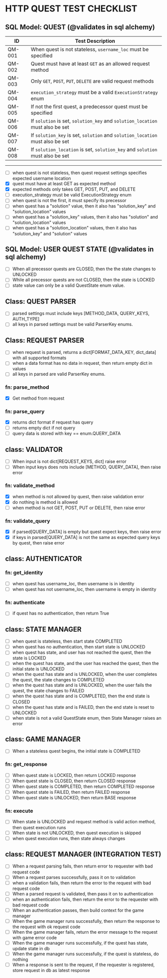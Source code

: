 # HTTP QUEST TEST CHECKLIST

## SQL Model: QUEST (@validates in sql alchemy)

| ID       | Test Description                                                                 |
|----------|-----------------------------------------------------------------------------------|
| QM-001   | When quest is not stateless, `username_loc` must be specified                    |
| QM-002   | Quest must have at least `GET` as an allowed request method                      |
| QM-003   | Only `GET`, `POST`, `PUT`, `DELETE` are valid request methods                    |
| QM-004   | `execution_strategy` must be a valid `ExecutionStrategy` enum                    |
| QM-005   | If not the first quest, a predecessor quest must be specified                    |
| QM-006   | If `solution` is set, `solution_key` and `solution_location` must also be set    |
| QM-007   | If `solution_key` is set, `solution` and `solution_location` must also be set    |
| QM-008   | If `solution_location` is set, `solution_key` and `solution` must also be set    |

---


- [ ] when quest is not stateless, then quest request settings specifies expected username location
- [x] quest must have at least GET as expected method
- [x] expected methods only takes GET, POST, PUT, and DELETE
- [ ] execution_strategy must be valid ExecutionStrategy enum
- [ ] when quest is not the first, it must specify its precessor
- [ ] when quest has a "solution" value, then it also has "solution_key" and "solution_location" values
- [ ] when quest has a "solution_key" values, then it also has "solution" and "solution_location" values
- [ ] when quest has a "solution_location" values, then it also has "solution_key" and "solution" values

## SQL Model: USER QUEST STATE (@validates in sql alchemy)
- [ ] When all precessor quests are CLOSED, then the the state changes to UNLOCKED
- [ ] While all precessor quests are not CLOSED, then the state is LOCKED
- [ ] state value can only be a valid QuestState enum value.

## Class: QUEST PARSER
- [ ] parsed settings must include keys [METHOD_DATA, QUERY_KEYS, AUTH_TYPE]
- [ ] all keys in parsed settings must be valid ParserKey enums.

## Class: REQUEST PARSER
- [ ] when request is parsed, returns a dict[FORMAT_DATA_KEY, dict_data] with all supported formats
- [ ] when a data format has no data in request, then return empty dict in values
- [ ] all keys in parsed are valid ParserKey enums.
### fn: parse_method
- [x] Get method from request
### fn: parse_query
- [x] returns dict format if request has query
- [ ] returns empty dict if not query
- [ ] query data is stored with key == enum.QUERY_DATA

## class: VALIDATOR
- [ ] When input is not dict[REQUEST_KEYS, dict] raise error
- [ ] When input keys does nots include [METHOD, QUERY_DATA], then raise error
### fn: validate_method
- [x] when method is not allowed by quest, then raise validation error
- [x] do nothing is method is allowed
- [ ] when method is not GET, POST, PUT or DELETE, then raise error
### fn: validate_query
- [x] if parsed[QUERY_DATA] is empty but quest expect keys, then raise error
- [x] if keys in parsed[QUERY_DATA] is not the same as expected query keys by quest, then raise error

## class: AUTHENTICATOR
### fn: get_identity
- [ ] when quest has username_loc, then username is in identity 
- [ ] when quest has not username_loc, then username is empty in identity

### fn: authenticate
- [ ] if quest has no authentication, then return True

## class: STATE MANAGER
- [ ] when quest is stateless, then start state COMPLETED 
- [ ] when quest has no authentication, then start state is UNLOCKED 
- [ ] when quest has state, and user has not reached the quest, then the state is LOCKED
- [ ] when the quest has state, and the user has reached the quest, then the initial state is UNLOCKED
- [ ] when the quest has state and is UNLOCKED, when the user completes the quest, the state changes to COMPLETED
- [ ] when the quest has state and is UNLOCKED, when the user fails the quest, the state changes to FAILED
- [ ] when the quest has state and is COMPLETED, then the end state is CLOSED
- [ ] when the quest has state and is FAILED, then the end state is reset to UNLOCKED
- [ ] when state is not a valid QuestState enum, then State Manager raises an error

## class: GAME MANAGER
- [ ] When a stateless quest begins, the initial state is COMPLETED

### fn: get_response
- [ ] When quest state is LOCKED, then return LOCKED response
- [ ] When quest state is CLOSED, then return CLOSED response
- [ ] When quest state is COMPLETED, then return COMPLETED response
- [ ] When quest state is FAILED, then return FAILED response
- [ ] When quest state is UNLOCKED, then return BASE response

### fn: execute
- [ ] When state is UNLOCKED and request method is valid action method, then quest execution runs
- [ ] When state is not UNLOCKED, then quest execution is skipped
- [ ] when quest execution runs, then state always changes

## class: REQUEST MANAGER (INTEGRATION TEST)
- [ ] When a request parsing fails, then return error to requester with bad request code
- [ ] When a request parses successfully, pass it on to validation
- [ ] when a validation fails, then return the error to the request with bad request code
- [ ] When a parsed request is validated, then pass it on to authentication
- [ ] when an authentication fails, then return the error to the requester with bad request code
- [ ] When an authentication passes, then build context for the game manager
- [ ] When the game manager runs successfully, then return the response to the request with ok request code
- [ ] When the game manager fails, return the error message to the request with game error code
- [ ] When the game manager runs successfully, if the quest has state, update state in db
- [ ] When the game manager runs successfully, if the quest is stateless, do nothing
- [ ] When a response is sent to the request, if the requester is registered, store request in db as latest response
